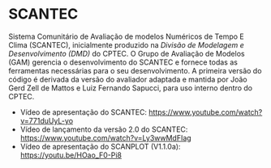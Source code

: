 # SCANTEC

Sistema Comunitário de Avaliação de modelos Numéricos de Tempo E Clima (SCANTEC), inicialmente produzido na *Divisão de Modelagem e Desenvolvimento (DMD)* do CPTEC. O Grupo de Avaliação de Modelos (GAM) gerencia o desenvolvimento do SCANTEC e fornece todas as ferramentas necessárias para o seu desenvolvimento. A primeira versão do código é derivada da versão do avaliador adaptada e mantida por João Gerd Zell de Mattos e Luiz Fernando Sapucci, para uso interno dentro do CPTEC.

* Vídeo de apresentação do SCANTEC: https://www.youtube.com/watch?v=771duUyL-yo
* Vídeo de lançamento da versão 2.0 do SCANTEC: https://www.youtube.com/watch?v=Ly3wwMdFIag
* Vídeo de apresentação do SCANPLOT (V1.1.0a): https://youtu.be/HOao_F0-Pi8
